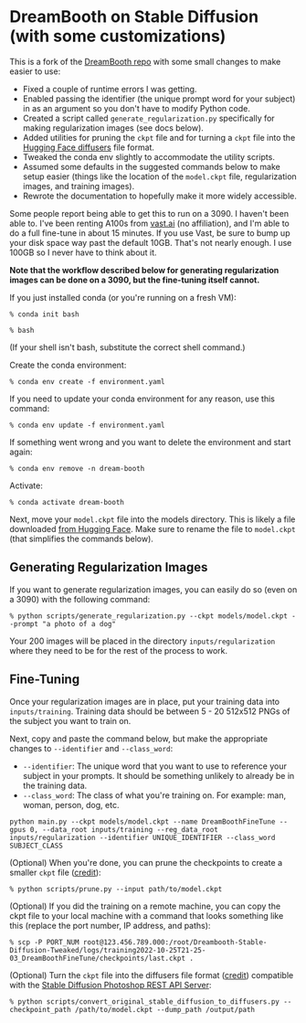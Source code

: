 # DreamBooth on Stable Diffusion (with some customizations)

This is a fork of the [DreamBooth repo](https://github.com/XavierXiao/Dreambooth-Stable-Diffusion) with some small changes to make easier to use:

- Fixed a couple of runtime errors I was getting.
- Enabled passing the identifier (the unique prompt word for your subject) in as an argument so you don't have to modify Python code.
- Created a script called `generate_regularization.py` specifically for making regularization images (see docs below).
- Added utilities for pruning the `ckpt` file and for turning a `ckpt` file into the [Hugging Face diffusers](https://huggingface.co/docs/diffusers/index) file format.
- Tweaked the conda env slightly to accommodate the utility scripts.
- Assumed some defaults in the suggested commands below to make setup easier (things like the location of the `model.ckpt` file, regularization images, and training images).
- Rewrote the documentation to hopefully make it more widely accessible.

Some people report being able to get this to run on a 3090. I haven't been able to. I've been renting A100s from [vast.ai](https://vast.ai/) (no affiliation), and I'm able to do a full fine-tune in about 15 minutes. If you use Vast, be sure to bump up your disk space way past the default 10GB. That's not nearly enough. I use 100GB so I never have to think about it.

**Note that the workflow described below for generating regularization images can be done on a 3090, but the fine-tuning itself cannot.**

If you just installed conda (or you're running on a fresh VM):

`% conda init bash`

`% bash`

(If your shell isn't bash, substitute the correct shell command.)

Create the conda environment:

`% conda env create -f environment.yaml`

If you need to update your conda environment for any reason, use this command:

`% conda env update -f environment.yaml`

If something went wrong and you want to delete the environment and start again:

`% conda env remove -n dream-booth`

Activate:

`% conda activate dream-booth`

Next, move your `model.ckpt` file into the models directory. This is likely a file downloaded [from Hugging Face](https://huggingface.co/CompVis/stable-diffusion). Make sure to rename the file to `model.ckpt` (that simplifies the commands below).

## Generating Regularization Images

If you want to generate regularization images, you can easily do so (even on a 3090) with the following command:

`% python scripts/generate_regularization.py --ckpt models/model.ckpt --prompt "a photo of a dog"`

Your 200 images will be placed in the directory `inputs/regularization` where they need to be for the rest of the process to work.

## Fine-Tuning

Once your regularization images are in place, put your training data into `inputs/training`. Training data should be between 5 - 20 512x512 PNGs of the subject you want to train on.

Next, copy and paste the command below, but make the appropriate changes to `--identifier` and `--class_word`:

- `--identifier`: The unique word that you want to use to reference your subject in your prompts. It should be something unlikely to already be in the training data.
- `--class_word`: The class of what you're training on. For example: man, woman, person, dog, etc.

```
python main.py --ckpt models/model.ckpt --name DreamBoothFineTune --gpus 0, --data_root inputs/training --reg_data_root inputs/regularization --identifier UNIQUE_IDENTIFIER --class_word SUBJECT_CLASS
```

(Optional) When you're done, you can prune the checkpoints to create a smaller `ckpt` file ([credit](https://github.com/huggingface/diffusers/blob/main/scripts/convert_original_stable_diffusion_to_diffusers.py)):

`% python scripts/prune.py --input path/to/model.ckpt`

(Optional) If you did the training on a remote machine, you can copy the ckpt file to your local machine with a command that looks something like this (replace the port number, IP address, and paths):

```
% scp -P PORT_NUM root@123.456.789.000:/root/Dreambooth-Stable-Diffusion-Tweaked/logs/training2022-10-25T21-25-03_DreamBoothFineTune/checkpoints/last.ckpt .
```

(Optional) Turn the `ckpt` file into the diffusers file format ([credit](https://github.com/harubaru/waifu-diffusion/blob/main/scripts/prune.py)) compatible with the [Stable Diffusion Photoshop REST API Server](https://github.com/cantrell/stable-diffusion-api-server):

```
% python scripts/convert_original_stable_diffusion_to_diffusers.py --checkpoint_path /path/to/model.ckpt --dump_path /output/path
```
